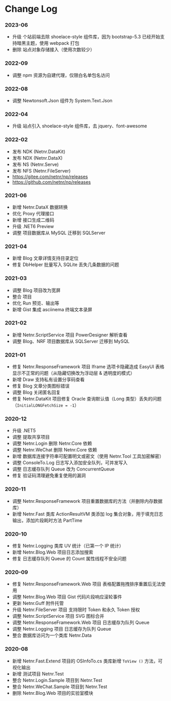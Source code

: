 # Change Log

### 2023-06
- 升级 个站前端去除 shoelace-style 组件库，因为 bootstrap-5.3 已经开始支持暗黑主题，使用 webpack 打包
- 删除 站点对象存储接入（使用次数较少）

### 2022-09
- 调整 npm 资源为自建代理，仅限白名单包名访问

### 2022-08
- 调整 Newtonsoft.Json 组件为 System.Text.Json

### 2022-04
- 升级 站点引入 shoelace-style 组件库，去 jquery、font-awesome

### 2022-02
- 发布 NDK (Netnr.DataKit)
- 发布 NDX (Netnr.DataX)
- 发布 NS (Netnr.Serve)
- 发布 NFS (Netnr.FileServer)
- https://gitee.com/netnr/np/releases
- https://github.com/netnr/np/releases

### 2021-06
- 新增 Netnr.DataX 数据转换
- 优化 Proxy 代理接口
- 新增 接口生成二维码
- 升级 .NET6 Preview
- 调整 项目数据库从 MySQL 迁移到 SQLServer

### 2021-04
- 新增 Blog 文章详情支持目录定位
- 修复 DbHelper 批量写入 SQLite 丢失几条数据的问题

### 2021-03
- 调整 Blog 项目改为宽屏
- 整合 项目
- 优化 Run 预览、输出等
- 新增 Gist 集成 asciinema 终端文本录屏

### 2021-02
- 新增 Netnr.ScriptService 项目 PowerDesigner 解析查看
- 调整 Blog、NRF 项目数据库从 SQLServer 迁移到 MySQL

### 2021-01
- 修复 Netnr.ResponseFramework 项目 Iframe 选项卡隐藏造成 EasyUI 表格显示不正常的问题（从隐藏切换改为浮动层 & 透明度的模式）
- 新增 Draw 支持私有设置分享码查看
- 修复 Blog 文章分类图标错误
- 调整 Blog 关闭匿名回复
- 修复 Netnr.DataKit 项目修复 Oracle 查询默认值（Long 类型）丢失的问题（`InitialLONGFetchSize = -1`）

### 2020-12
- 升级 .NET5
- 调整 提取共享项目
- 调整 Netnr.Login 删除 Netnr.Core 依赖
- 调整 Netnr.WeChat 删除 Netnr.Core 依赖
- 新增 数据库连接字符串可配置明文或密文（使用 Netnr.Tool 工具加密解密）
- 调整 ConsoleTo.Log 日志写入添加安全队列，可并发写入
- 调整 日志缓存队列 Queue 改为 ConcurrentQueue
- 修复 验证码清理避免重复使用的漏洞

### 2020-11
- 调整 Netnr.ResponseFramework 项目重置数据库的方法（并删除内存数据库）
- 新增 Netnr.Fast 类库 ActionResultVM 类添加 log 集合对象，用于填充日志输出，添加片段耗时方法 PartTime

### 2020-10
- 修复 Netnr.Logging 类库 UV 统计（已第一个 IP 统计）
- 新增 Netnr.Blog.Web 项目日志添加搜索
- 修复 日志缓存队列 Queue 的 Count 属性线程不安全问题

### 2020-09
- 修复 Netnr.ResponseFramework.Web 项目 表格配置拖拽排序重置后无法使用
- 调整 Netnr.Blog.Web 项目 Gist 代码片段响应滚轮事件
- 更新 Netnr.Guff 附件托管
- 升级 Netnr.FileServer 项目 支持限时 Token 和永久 Token 授权
- 调整 Netnr.ScriptService 项目 SVG 图标合并
- 调整 Netnr.ResponseFramework.Web 项目 日志缓存为队列 Queue
- 调整 Netnr.Logging 项目 日志缓存为队列 Queue
- 整合 数据库访问为一个类库 Netnr.Data

### 2020-08
- 新增 Netnr.Fast.Extend 项目的 OSInfoTo.cs 类库新增 `ToView ()` 方法，可视化输出
- 新增 测试项目 Netnr.Test
- 整合 Netnr.Login.Sample 项目到 Netnr.Test 
- 整合 Netnr.WeChat.Sample 项目到 Netnr.Test 
- 删除 Netnr.Blog.Web 项目的实验室模块